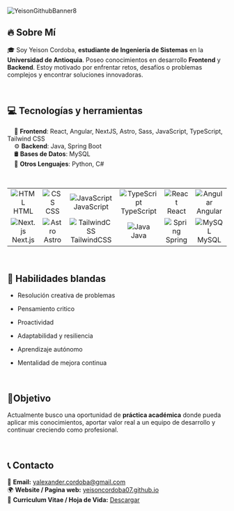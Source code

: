 

![YeisonGithubBanner8](https://github.com/user-attachments/assets/31c29ea6-afeb-49da-8f49-61210427f890)


## 🔥 Sobre Mí  
  🎓 Soy Yeison Cordoba, **estudiante de Ingeniería de Sistemas** en la **Universidad de Antioquia**. Poseo conocimientos en desarrollo **Frontend** y **Backend**. 
  Estoy motivado por enfrentar retos, desafíos o problemas complejos y encontrar soluciones innovadoras.
  
<br>

## 💻 Tecnologías y herramientas

&nbsp;&nbsp;&nbsp;&nbsp;🚀 **Frontend**: React, Angular, NextJS, Astro, Sass, JavaScript, TypeScript, Tailwind CSS  
&nbsp;&nbsp;&nbsp;&nbsp;⚙️ **Backend**: Java, Spring Boot  
&nbsp;&nbsp;&nbsp;&nbsp;🛢️ **Bases de Datos**: MySQL  
&nbsp;&nbsp;&nbsp;&nbsp;📜 **Otros Lenguajes**: Python, C#

<br>

<div align="start">
  <table>
    <tr>
      <td align="center">
          <img src="https://skillicons.dev/icons?i=html&theme=dark" alt="HTML" />
        <br>HTML
      </td>
      <td align="center">
          <img src="https://skillicons.dev/icons?i=css&theme=dark" alt="CSS" />
        <br>CSS
      </td>
      <td align="center">
          <img src="https://skillicons.dev/icons?i=js&theme=dark" alt="JavaScript" />
        <br>JavaScript
      </td>
      <td align="center">
          <img src="https://skillicons.dev/icons?i=ts&theme=dark" alt="TypeScript" />
        <br>TypeScript
      </td>
      <td align="center">
          <img src="https://skillicons.dev/icons?i=react&theme=dark" alt="React" />
        <br>React
      </td>
      <td align="center">
          <img src="https://skillicons.dev/icons?i=angular&theme=dark" alt="Angular" />
        <br>Angular
      </td>
    </tr>
    <tr>
      <td align="center">
          <img src="https://skillicons.dev/icons?i=nextjs&theme=dark" alt="Next.js" />
        <br>Next.js
      </td>
      <td align="center">
          <img src="https://skillicons.dev/icons?i=astro&theme=dark" alt="Astro" />
        <br>Astro
      </td>
      <td align="center">
          <img src="https://skillicons.dev/icons?i=tailwind&theme=dark" alt="TailwindCSS" />
        <br>TailwindCSS
      </td>
      <td align="center">
          <img src="https://skillicons.dev/icons?i=java&theme=dark" alt="Java" />
        <br>Java
      </td>
      <td align="center">
          <img src="https://skillicons.dev/icons?i=spring&theme=dark" alt="Spring" />
        <br>Spring
      </td>
      <td align="center">
          <img src="https://skillicons.dev/icons?i=mysql&theme=dark" alt="MySQL" />
        <br>MySQL
      </td>
    </tr>
  </table>
</div>

<br>


## 🌟 Habilidades blandas

- Resolución creativa de problemas
- Pensamiento critico
- Proactividad
- Adaptabilidad y resiliencia
- Aprendizaje autónomo
- Mentalidad de mejora continua
  
  <br>
  
## 🎯Objetivo
Actualmente busco una oportunidad de **práctica académica** donde pueda aplicar mis conocimientos, aportar valor real a un equipo de desarrollo y continuar creciendo como profesional.

<br>


## 📞 Contacto  

📩 **Email:** [yalexander.cordoba@gmail.com](mailto:yalexander.cordoba@gmail.com)  
🌍 **Website / Pagina web:** [yeisoncordoba07.github.io](https://yeisoncordoba07.github.io)  
📄 **Curriculum Vitae / Hoja de Vida:** [Descargar](https://drive.google.com/file/d/1A5lGA9BbN7OeWUvTBawryiCkYTHTifi4/view?usp=sharing)  
<!--💼 **LinkedIn:** [YeisonCordoba07](https://www.linkedin.com/in/yeisoncordoba07/)  -->

<br>
<br>
<!--
**YeisonCordoba07/YeisonCordoba07** is a ✨ _special_ ✨ repository because its `README.md` (this file) appears on your GitHub profile.

Here are some ideas to get you started:

- 🔭 I’m currently working on ...
- 🌱 I’m currently learning ...
- 👯 I’m looking to collaborate on ...
- 🤔 I’m looking for help with ...
- 💬 Ask me about ...
- 📫 How to reach me: ...
- 😄 Pronouns: ...
- ⚡ Fun fact: ...
-->
